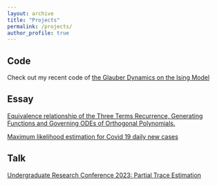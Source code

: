 ```yaml
---
layout: archive
title: "Projects"
permalink: /projects/
author_profile: true
---
```

## Code
Check out my recent code of [the Glauber Dynamics on the Ising Model](https://github.com/robct07/Deep_Quench)

## Essay
[Equivalence relationship of the Three Terms Recurrence, Generating Functions and Governing ODEs of Orthogonal Polynomials.](https://robct07.github.io/files/Exploring_ODE_Project.pdf)

[Maximum likelihood estimation for Covid 19 daily new cases](https://robct07.github.io/files/Statistics_Final_Project___Written_Report.pdf)

## Talk
[Undergraduate Research Conference 2023: Partial Trace Estimation](https://robct07.github.io/files/URC_Presentation_Partial_Trace_Estimation.pdf)